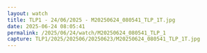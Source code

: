 ```yaml
---
layout: watch
title: TLP1 - 24/06/2025 - M20250624_080541_TLP_1T.jpg
date: 2025-06-24 08:05:41
permalink: /2025/06/24/watch/M20250624_080541_TLP_1
capture: TLP1/2025/202506/20250623/M20250624_080541_TLP_1T.jpg
---
```

